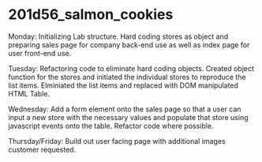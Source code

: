 # 201d56_salmon_cookies

Monday: Initializing Lab structure. Hard coding stores as object and preparing sales page for company back-end use as well as index page for user front-end use. 

Tuesday: Refactoring code to eliminate hard coding objects. Created object function for the stores and initiated the individual stores to reproduce the list items. Elminiated the list items and replaced with DOM manipulated HTML Table. 

Wednesday: Add a form element onto the sales page so that a user can input a new store with the necessary values and populate that store using javascript events onto the table. Refactor code where possible. 

Thursday/Friday: Build out user facing page with additional images customer requested. 